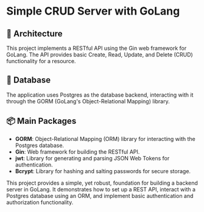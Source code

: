 # Simple CRUD Server with GoLang

## 🧱 Architecture
This project implements a RESTful API using the Gin web framework for GoLang. The API provides basic Create, Read, Update, and Delete (CRUD) functionality for a resource.

## 🪫 Database
The application uses Postgres as the database backend, interacting with it through the GORM (GoLang's Object-Relational Mapping) library.

## 📦 Main Packages
- **GORM**: Object-Relational Mapping (ORM) library for interacting with the Postgres database.
- **Gin**: Web framework for building the RESTful API.
- **jwt**: Library for generating and parsing JSON Web Tokens for authentication.
- **Bcrypt**: Library for hashing and salting passwords for secure storage.

This project provides a simple, yet robust, foundation for building a backend server in GoLang. It demonstrates how to set up a REST API, interact with a Postgres database using an ORM, and implement basic authentication and authorization functionality.